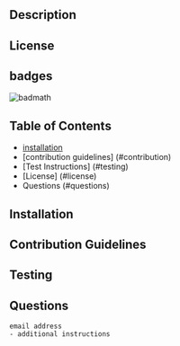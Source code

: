 # <Your-Project-Title>

## Description



## License

## badges
![badmath](https://img.shields.io/github/languages/top/lernantino/badmath)
## Table of Contents

- [installation](#installation)
- [contribution guidelines] (#contribution)
- [Test Instructions] (#testing)
- [License] (#license)
- Questions (#questions)

## Installation


## Contribution Guidelines

## Testing

## Questions
    email address
    - additional instructions













